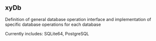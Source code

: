 ## xyDb
Definition of general database operation interface and implementation of specific database operations for each database  
  
Currently includes: SQLite64, PostgreSQL  
